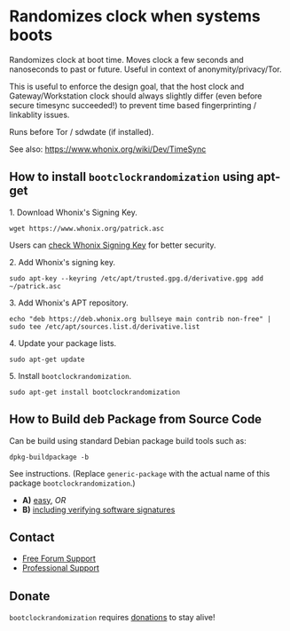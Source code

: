 # Randomizes clock when systems boots #

Randomizes clock at boot time. Moves clock a few seconds and nanoseconds
to past or future. Useful in context of anonymity/privacy/Tor.

This is useful to enforce the design goal, that the host clock and
Gateway/Workstation clock should always slightly differ (even before secure
timesync succeeded!) to prevent time based fingerprinting / linkablity
issues.

Runs before Tor / sdwdate (if installed).

See also: https://www.whonix.org/wiki/Dev/TimeSync
## How to install `bootclockrandomization` using apt-get ##

1\. Download Whonix's Signing Key.

```
wget https://www.whonix.org/patrick.asc
```

Users can [check Whonix Signing Key](https://www.whonix.org/wiki/Whonix_Signing_Key) for better security.

2\. Add Whonix's signing key.

```
sudo apt-key --keyring /etc/apt/trusted.gpg.d/derivative.gpg add ~/patrick.asc
```

3\. Add Whonix's APT repository.

```
echo "deb https://deb.whonix.org bullseye main contrib non-free" | sudo tee /etc/apt/sources.list.d/derivative.list
```

4\. Update your package lists.

```
sudo apt-get update
```

5\. Install `bootclockrandomization`.

```
sudo apt-get install bootclockrandomization
```

## How to Build deb Package from Source Code ##

Can be build using standard Debian package build tools such as:

```
dpkg-buildpackage -b
```

See instructions. (Replace `generic-package` with the actual name of this package `bootclockrandomization`.)

* **A)** [easy](https://www.whonix.org/wiki/Dev/Build_Documentation/generic-package/easy), _OR_
* **B)** [including verifying software signatures](https://www.whonix.org/wiki/Dev/Build_Documentation/generic-package)

## Contact ##

* [Free Forum Support](https://forums.whonix.org)
* [Professional Support](https://www.whonix.org/wiki/Professional_Support)

## Donate ##

`bootclockrandomization` requires [donations](https://www.whonix.org/wiki/Donate) to stay alive!
